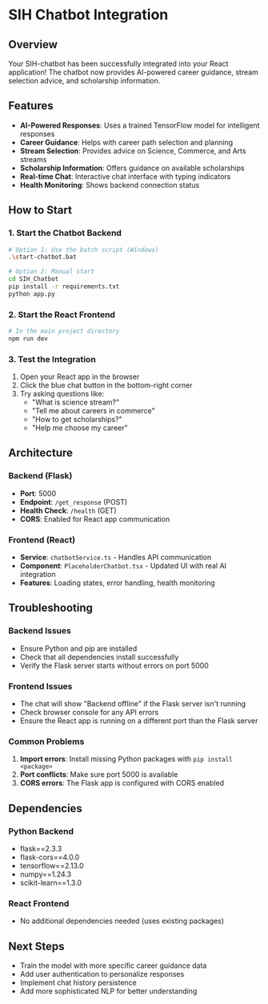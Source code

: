 # SIH Chatbot Integration

## Overview
Your SIH-chatbot has been successfully integrated into your React application! The chatbot now provides AI-powered career guidance, stream selection advice, and scholarship information.

## Features
- **AI-Powered Responses**: Uses a trained TensorFlow model for intelligent responses
- **Career Guidance**: Helps with career path selection and planning
- **Stream Selection**: Provides advice on Science, Commerce, and Arts streams
- **Scholarship Information**: Offers guidance on available scholarships
- **Real-time Chat**: Interactive chat interface with typing indicators
- **Health Monitoring**: Shows backend connection status

## How to Start

### 1. Start the Chatbot Backend
```bash
# Option 1: Use the batch script (Windows)
.\start-chatbot.bat

# Option 2: Manual start
cd SIH_Chatbot
pip install -r requirements.txt
python app.py
```

### 2. Start the React Frontend
```bash
# In the main project directory
npm run dev
```

### 3. Test the Integration
1. Open your React app in the browser
2. Click the blue chat button in the bottom-right corner
3. Try asking questions like:
   - "What is science stream?"
   - "Tell me about careers in commerce"
   - "How to get scholarships?"
   - "Help me choose my career"

## Architecture

### Backend (Flask)
- **Port**: 5000
- **Endpoint**: `/get_response` (POST)
- **Health Check**: `/health` (GET)
- **CORS**: Enabled for React app communication

### Frontend (React)
- **Service**: `chatbotService.ts` - Handles API communication
- **Component**: `PlaceholderChatbot.tsx` - Updated UI with real AI integration
- **Features**: Loading states, error handling, health monitoring

## Troubleshooting

### Backend Issues
- Ensure Python and pip are installed
- Check that all dependencies install successfully
- Verify the Flask server starts without errors on port 5000

### Frontend Issues
- The chat will show "Backend offline" if the Flask server isn't running
- Check browser console for any API errors
- Ensure the React app is running on a different port than the Flask server

### Common Problems
1. **Import errors**: Install missing Python packages with `pip install <package>`
2. **Port conflicts**: Make sure port 5000 is available
3. **CORS errors**: The Flask app is configured with CORS enabled

## Dependencies

### Python Backend
- flask==2.3.3
- flask-cors==4.0.0
- tensorflow==2.13.0
- numpy==1.24.3
- scikit-learn==1.3.0

### React Frontend
- No additional dependencies needed (uses existing packages)

## Next Steps
- Train the model with more specific career guidance data
- Add user authentication to personalize responses
- Implement chat history persistence
- Add more sophisticated NLP for better understanding